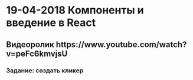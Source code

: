 # 19-04-2018 Компоненты и введение в React


<p>
<h2>Видеоролик https://www.youtube.com/watch?v=peFc6kmvjsU</h2>
<h3></i>Задание:</i> создать кликер</h3>

</p>
